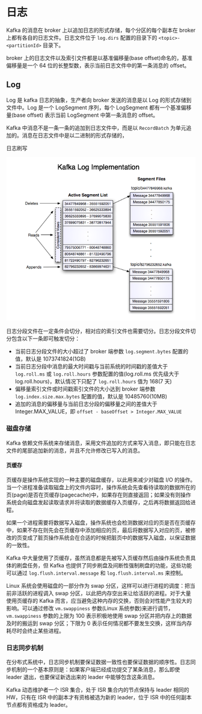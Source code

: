 # 日志
Kafka 的消息在 broker 上以追加日志的形式存储，每个分区的每个副本在 broker 上都有各自的日志文件。日志文件位于 ```log.dirs``` 配置的目录下的 ```<topic>-<partitionId>``` 目录下。




broker 上的日志文件以及索引文件都是以基准偏移量(base offset)命名的，基准偏移量是一个 64 位的长整型数，表示当前日志文件中的第一条消息的 offset。


## Log

Log 是 kafka 日志的抽象，生产者向 broker 发送的消息是以 Log 的形式存储到文件中。Log 是一个 LogSegment 序列，每个 LogSegment 都有一个基准偏移量(base offset) 表示当前 LogSegment 中第一条消息的 offset。

Kafka 中消息不是一条一条的追加到日志文件中，而是以 ```RecordBatch``` 为单元追加的。消息在日志文件中是以二进制的形式存储的，


日志刷写

<center>

![Log](img/log.png)
</center>


日志分段文件在一定条件会切分，相对应的索引文件也需要切分。日志分段文件切分包含以下一条即可触发切分：
- 当前日志分段文件的大小超过了 broker 端参数 ```log.segment.bytes``` 配置的值，默认是 1073741824(1GB)
- 当前日志分段中消息的最大时间戳与当前系统的时间戳的差值大于 ```log.roll.ms``` 或 ```log.roll.hours``` 参数配置的值(log.roll.ms 优先级大于 log.roll.hours)，默认情况下只配了 ```log.roll.hours``` 值为 168(7 天)
- 偏移量索引文件或时间戳索引文件的大小达到 broker 端参数 ```log.index.size.max.bytes``` 配置的值，默认是 10485760(10MB)
- 追加的消息的偏移量与当前日志分段的偏移量之间的差值大于 Integer.MAX_VALUE，即 ```offset - baseOffset > Integer.MAX_VALUE```


### 磁盘存储
Kafka 依赖文件系统来存储消息，采用文件追加的方式来写入消息，即只能在日志文件的尾部追加新的消息，并且不允许修改已写入的消息。
#### 页缓存
页缓存是操作系统实现的一种主要的磁盘缓存，以此用来减少对磁盘 I/O 的操作。当一个进程准备读取磁盘上的文件内容时，操作系统会先查看待读取的数据所在的页(page)是否在页缓存(pagecache)中，如果存在则直接返回；如果没有则操作系统会向磁盘发起读取请求并将读取的数据缓存入页缓存，之后再将数据返回给进程。

如果一个进程需要将数据写入磁盘，操作系统也会检测数据对应的页是否在页缓存中，如果不存在则先会在页缓存中添加相应的页，最后将数据写入对应的页，被修改的页变成了脏页操作系统会在合适的时候把脏页中的数据写入磁盘，以保证数据的一致性。

Kafka 中大量使用了页缓存，虽然消息都是先被写入页缓存然后由操作系统负责具体的刷盘任务，但 Kafka 也提供了同步刷盘及间断性强制刷盘的功能，这些功能可以通过 ```log.flush.interval.message``` 和 ```log.flush.interval.ms``` 来控制。

Linux 系统会使用磁盘的一部分作为 swap 分区，这样可以进行进程的调度：把当前非活跃的进程调入 swap 分区，以此把内存空出来让给活跃的进程。对于大量使用页缓存的 Kafka 而言，应当避免这种内存的交换，否则会对性能产生较大的影响。可以通过修改 ```vm.swappiness``` 参数(Linux 系统参数)来进行调节，```vm.swappiness``` 参数的上限为 100 表示积极地使用 swap 分区并把内存上的数据及时的搬运到 swap 分区；下限为 0 表示任何情况都不要发生交换，这样当内存耗尽时会终止某些进程。

### 日志同步机制
在分布式系统中，日志同步机制要保证数据一致性也要保证数据的顺序性。日志同步机制的一个基本原则是：如果客户端已经成功提交了某条消息，那么即使 leader 退出，也要保证新选出来的 leader 中能够包含这条消息。

Kafka 动态维护者一个 ISR 集合，处于 ISR 集合内的节点保持与 leader 相同的 HW，只有在 ISR 中的副本才有资格被选为新的 leader，位于 ISR 中的任何副本节点都有资格成为 leader。
